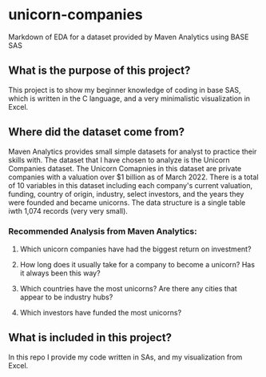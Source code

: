 # unicorn-companies
Markdown of EDA for a dataset provided by Maven Analytics using BASE SAS

## What is the purpose of this project? 
This project is to show my beginner knowledge of coding in base SAS, which is written in the C language, and a very minimalistic visualization in Excel.

## Where did the dataset come from?
Maven Analytics provides small simple datasets for analyst to practice their skills with. The dataset that I have chosen to analyze is the Unicorn Companies dataset. The Unicorn Comapnies in this dataset are private companies with a valuation over $1 billion as of March 2022. There is a total of 10 variables in this dataset including each company's current valuation, funding, country of origin, industry, select investors, and the years they were founded and became unicorns. The data structure is a single table iwth 1,074 records (very very small).

### Recommended Analysis from Maven Analytics:
1. Which unicorn companies have had the biggest return on investment?

2. How long does it usually take for a company to become a unicorn? Has it always been this way?

3. Which countries have the most unicorns? Are there any cities that appear to be industry hubs?

4. Which investors have funded the most unicorns?


## What is included in this project?
In this repo I provide my code written in SAs, and my visualization from Excel.

